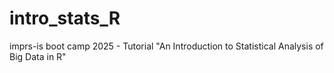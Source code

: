 # intro_stats_R
imprs-is boot camp 2025 - Tutorial "An Introduction to Statistical Analysis of Big Data in R"
